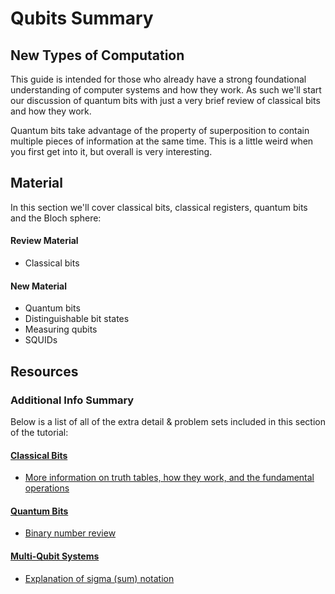 # Qubits Summary

## New Types of Computation

This guide is intended for those who already have a strong foundational understanding of computer systems and how they work. As such we'll start our discussion of quantum bits with just a very brief review of classical bits and how they work.

Quantum bits take advantage of the property of superposition to contain multiple pieces of information at the same time. This is a little weird when you first get into it, but overall is very interesting.

## Material

In this section we'll cover classical bits, classical registers, quantum bits and the Bloch sphere:

#### Review Material

* Classical bits

#### New Material

* Quantum bits
* Distinguishable bit states
* Measuring qubits
* SQUIDs

## Resources

### Additional Info Summary

Below is a list of all of the extra detail & problem sets included in this section of the tutorial:

#### [Classical Bits](../classical-bits.md)

* [More information on truth tables, how they work, and the fundamental operations](https://en.wikipedia.org/wiki/Truth_table)

#### [Quantum Bits](../quantum-bits.md)

*  [Binary number review](https://www.khanacademy.org/math/algebra-home/alg-intro-to-algebra/algebra-alternate-number-bases/v/number-systems-introduction)

#### [Multi-Qubit Systems](../multi-qubit-systems.md)

*  [Explanation of sigma \(sum\) notation](https://www.khanacademy.org/math/ap-calculus-ab/ab-integration-new/ab-6-3/v/sigma-notation-sum)


